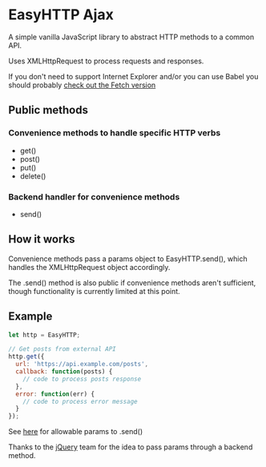 # EasyHTTP Ajax

A simple vanilla JavaScript library to abstract HTTP methods to a common API.

Uses XMLHttpRequest to process requests and responses.

If you don't need to support Internet Explorer and/or you can use Babel you should probably [check out the Fetch version](https://github.com/jasonsbarr/easy-http-fetch)

## Public methods

### Convenience methods to handle specific HTTP verbs
- get()
- post()
- put()
- delete()

### Backend handler for convenience methods
- send()

## How it works
Convenience methods pass a params object to EasyHTTP.send(), which handles the XMLHttpRequest object accordingly.

The .send() method is also public if convenience methods aren't sufficient, though functionality is currently limited at this point.

## Example

```js
let http = EasyHTTP;

// Get posts from external API
http.get({
  url: 'https://api.example.com/posts',
  callback: function(posts) {
    // code to process posts response
  },
  error: function(err) {
    // code to process error message
  }
});
```

See [here](https://github.com/jasonsbarr/easy-http-ajax/blob/81c3cc033254e62154ec7600d1d6d6a76603286d/src/easyhttpajax.js#L199-L210) for allowable params to .send()

Thanks to the [jQuery](https://jquery.com) team for the idea to pass params through a backend method.
